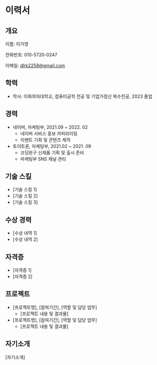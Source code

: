 # 이력서

## 개요

이름: 이가영

전화번호: 010-5720-0247

이메일: dlrk2258@gmail.com

## 학력

- 학사: 이화여자대학교, 컴퓨터공학 전공 및 기업가정신 복수전공, 2023 졸업

## 경력

- 네이버, 마케팅부, 2021.09 ~ 2022. 02
  - 네이버 서비스 홍보 카피라이팅
  - 이벤트 기획 및 콘텐츠 제작
- 토이트론, 마케팅부, 2021.02 ~ 2021. 09
  - 코딩완구 신제품 기획 및 출시 준비
  - 마케팅부 SNS 채널 관리

## 기술 스킬

- [기술 스킬 1]
- [기술 스킬 2]
- [기술 스킬 3]

## 수상 경력

- [수상 내역 1]
- [수상 내역 2]

## 자격증

- [자격증 1]
- [자격증 2]

## 프로젝트

- [프로젝트명], [참여기간], [역할 및 담당 업무]
  - [프로젝트 내용 및 결과물]
- [프로젝트명], [참여기간], [역할 및 담당 업무]
  - [프로젝트 내용 및 결과물]

## 자기소개

[자기소개]
